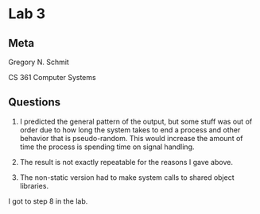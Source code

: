 # Lab 3

## Meta

Gregory N. Schmit

CS 361 Computer Systems

## Questions

1. I predicted the general pattern of the output, but some stuff was out of order due to how long the system takes to end a process and other behavior that is pseudo-random. This would increase the amount of time the process is spending time on signal handling.
2. The result is not exactly repeatable for the reasons I gave above.

7. The non-static version had to make system calls to shared object libraries.

I got to step 8 in the lab.
